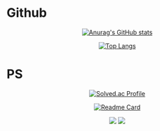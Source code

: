 
  
# Github
<div align="center">
  
[![Anurag's GitHub stats](https://github-readme-stats.vercel.app/api?username=jon5307&show_icons=true&count_private=true)](https://github.com/anuraghazra/github-readme-stats)

[![Top Langs](https://github-readme-stats.vercel.app/api/top-langs/?username=jon5307&layout=compact)](https://github.com/anuraghazra/github-readme-stats)
</div>

# PS
<div align="center">
  
[![Solved.ac Profile](http://mazassumnida.wtf/api/v2/generate_badge?boj=jon5307)](https://solved.ac/jon5307/)

[![Readme Card](https://github-readme-stats.vercel.app/api/pin/?username=jon5307&repo=ps)](https://github.com/jon5307/PS)

<img src="https://img.shields.io/badge/Python-3776AB?style=flat-square&logo=Python&logoColor=white"/> <img src="https://img.shields.io/badge/C-A8B9CC?style=flat-square&logo=C&logoColor=white"/>
</div>
